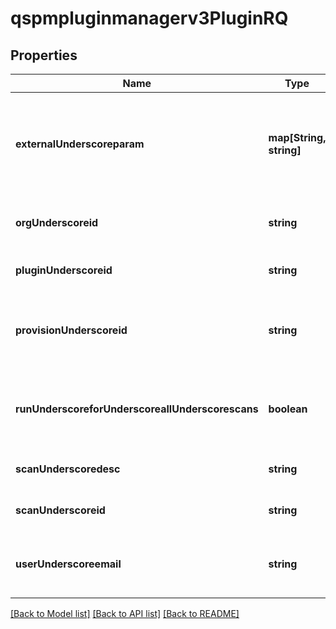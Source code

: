 # qspmpluginmanagerv3PluginRQ

## Properties
Name | Type | Description | Notes
------------ | ------------- | ------------- | -------------
**externalUnderscoreparam** | **map[String, string]** | Map of external parameters related to the scan, where keys and values are strings | [optional] [default to null]
**orgUnderscoreid** | **string** | Unique identifier for the organization | [optional] [default to null]
**pluginUnderscoreid** | **string** | Unique identifier for the plugin | [optional] [default to null]
**provisionUnderscoreid** | **string** | Identifier for the provision associated with the scan | [optional] [default to null]
**runUnderscoreforUnderscoreallUnderscorescans** | **boolean** | Flag indicating whether the plugin should run for all scans | [optional] [default to null]
**scanUnderscoredesc** | **string** | Description of the scan | [optional] [default to null]
**scanUnderscoreid** | **string** | Unique identifier for the scan | [optional] [default to null]
**userUnderscoreemail** | **string** | Email address of the user initiating the scan | [optional] [default to null]

[[Back to Model list]](../README.md#documentation-for-models) [[Back to API list]](../README.md#documentation-for-api-endpoints) [[Back to README]](../README.md)


